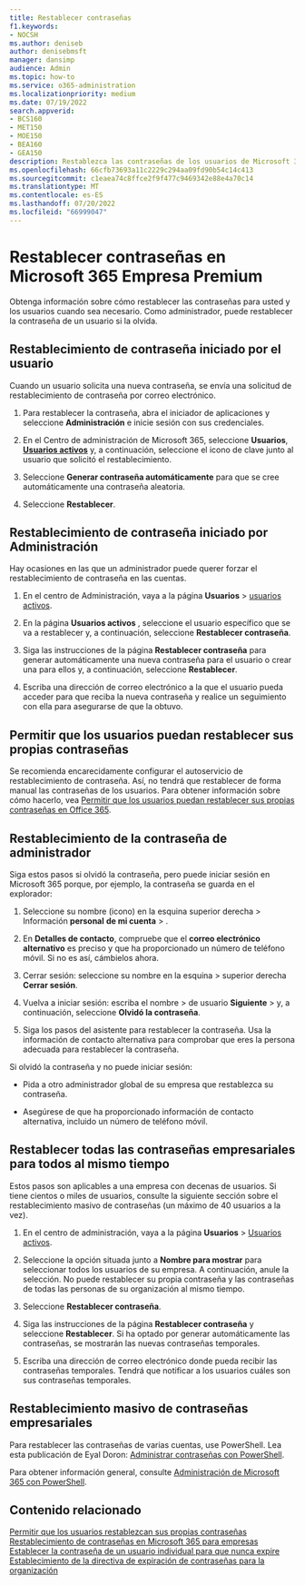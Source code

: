 ```yaml
---
title: Restablecer contraseñas
f1.keywords:
- NOCSH
ms.author: deniseb
author: denisebmsft
manager: dansimp
audience: Admin
ms.topic: how-to
ms.service: o365-administration
ms.localizationpriority: medium
ms.date: 07/19/2022
search.appverid:
- BCS160
- MET150
- MOE150
- BEA160
- GEA150
description: Restablezca las contraseñas de los usuarios de Microsoft 365 Empresa Premium.
ms.openlocfilehash: 66cfb73693a11c2229c294aa09fd90b54c14c413
ms.sourcegitcommit: c1eaea74c8ffce2f9f477c9469342e88e4a70c14
ms.translationtype: MT
ms.contentlocale: es-ES
ms.lasthandoff: 07/20/2022
ms.locfileid: "66999047"
---
```

# <a name="reset-passwords-in-microsoft-365-business-premium"></a>Restablecer contraseñas en Microsoft 365 Empresa Premium

Obtenga información sobre cómo restablecer las contraseñas para usted y los usuarios cuando sea necesario. Como administrador, puede restablecer la contraseña de un usuario si la olvida.

## <a name="user-initiated-password-reset"></a>Restablecimiento de contraseña iniciado por el usuario

Cuando un usuario solicita una nueva contraseña, se envía una solicitud de restablecimiento de contraseña por correo electrónico.

1. Para restablecer la contraseña, abra el iniciador de aplicaciones y seleccione **Administración** e inicie sesión con sus credenciales.

2. En el Centro de administración de Microsoft 365, seleccione **Usuarios**, <a href="https://go.microsoft.com/fwlink/p/?linkid=834822" target="_blank">**Usuarios activos**</a> y, a continuación, seleccione el icono de clave junto al usuario que solicitó el restablecimiento.

3. Seleccione **Generar contraseña automáticamente** para que se cree automáticamente una contraseña aleatoria.

4. Seleccione **Restablecer**. 

## <a name="admin-initiated-password-reset"></a>Restablecimiento de contraseña iniciado por Administración

Hay ocasiones en las que un administrador puede querer forzar el restablecimiento de contraseña en las cuentas.

1. En el centro de Administración, vaya a la página **Usuarios** \> <a href="https://go.microsoft.com/fwlink/p/?linkid=834822" target="_blank">usuarios activos</a>.

2. En la página **Usuarios activos** , seleccione el usuario específico que se va a restablecer y, a continuación, seleccione **Restablecer contraseña**.

3. Siga las instrucciones de la página **Restablecer contraseña** para generar automáticamente una nueva contraseña para el usuario o crear una para ellos y, a continuación, seleccione **Restablecer**.  

4. Escriba una dirección de correo electrónico a la que el usuario pueda acceder para que reciba la nueva contraseña y realice un seguimiento con ella para asegurarse de que la obtuvo.

## <a name="let-users-reset-their-own-passwords"></a>Permitir que los usuarios puedan restablecer sus propias contraseñas

Se recomienda encarecidamente configurar el autoservicio de restablecimiento de contraseña. Así, no tendrá que restablecer de forma manual las contraseñas de los usuarios. Para obtener información sobre cómo hacerlo, vea [Permitir que los usuarios puedan restablecer sus propias contraseñas en Office 365](/admin/add-users/let-users-reset-passwords.md).

## <a name="reset-my-admin-password"></a>Restablecimiento de la contraseña de administrador

Siga estos pasos si olvidó la contraseña, pero puede iniciar sesión en Microsoft 365 porque, por ejemplo, la contraseña se guarda en el explorador:

1. Seleccione su nombre (icono) en la esquina superior derecha > Información **personal** **de mi cuenta** > .

2. En **Detalles de contacto**, compruebe que el **correo electrónico alternativo** es preciso y que ha proporcionado un número de teléfono móvil. Si no es así, cámbielos ahora.

3. Cerrar sesión: seleccione su nombre en la esquina \> superior derecha **Cerrar sesión**.

4. Vuelva a iniciar sesión: escriba el nombre \> de usuario **Siguiente** \> y, a continuación, seleccione **Olvidó la contraseña**.

5. Siga los pasos del asistente para restablecer la contraseña. Usa la información de contacto alternativa para comprobar que eres la persona adecuada para restablecer la contraseña.

Si olvidó la contraseña y no puede iniciar sesión:

- Pida a otro administrador global de su empresa que restablezca su contraseña.

- Asegúrese de que ha proporcionado información de contacto alternativa, incluido un número de teléfono móvil.

## <a name="reset-all-business-passwords-for-everyone-at-the-same-time"></a>Restablecer todas las contraseñas empresariales para todos al mismo tiempo

<a name="bkmk_forgot"> </a>

Estos pasos son aplicables a una empresa con decenas de usuarios. Si tiene cientos o miles de usuarios, consulte la siguiente sección sobre el restablecimiento masivo de contraseñas (un máximo de 40 usuarios a la vez).
  
1. En el centro de administración, vaya a la página **Usuarios** \> <a href="https://go.microsoft.com/fwlink/p/?linkid=834822" target="_blank">Usuarios activos</a>.

2. Seleccione la opción situada junto a **Nombre para mostrar** para seleccionar todos los usuarios de su empresa. A continuación, anule la selección. No puede restablecer su propia contraseña y las contraseñas de todas las personas de su organización al mismo tiempo.

3. Seleccione **Restablecer contraseña**.

4. Siga las instrucciones de la página **Restablecer contraseña** y seleccione **Restablecer**.  Si ha optado por generar automáticamente las contraseñas, se mostrarán las nuevas contraseñas temporales.

5. Escriba una dirección de correo electrónico donde pueda recibir las contraseñas temporales. Tendrá que notificar a los usuarios cuáles son sus contraseñas temporales.
  
## <a name="reset-business-passwords-in-bulk"></a>Restablecimiento masivo de contraseñas empresariales

<a name="bkmk_forgot"> </a>

Para restablecer las contraseñas de varias cuentas, use PowerShell. Lea esta publicación de Eyal Doron: [Administrar contraseñas con PowerShell](https://go.microsoft.com/fwlink/?linkid=853696).

Para obtener información general, consulte [Administración de Microsoft 365 con PowerShell](../enterprise/manage-microsoft-365-with-microsoft-365-powershell.md).
  
## <a name="related-content"></a>Contenido relacionado
  
[Permitir que los usuarios restablezcan sus propias contraseñas](../admin/add-users/let-users-reset-passwords.md)
 [Restablecimiento de contraseñas en Microsoft 365 para empresas](../admin/add-users/reset-passwords.md)
 [Establecer la contraseña de un usuario individual para que nunca expire](../admin/add-users/set-password-to-never-expire.md) 
 [Establecimiento de la directiva de expiración de contraseñas para la organización](../admin/manage/set-password-expiration-policy.md)